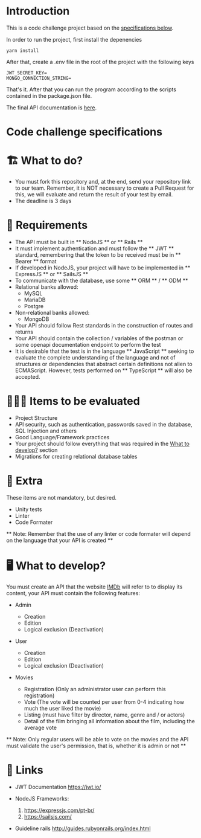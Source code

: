 # Introduction

This is a code challenge project based on the [specifications below](#code-challenge-specifications).

In order to run the project, first install the depenencies
```
yarn install
```

After that, create a .env file in the root of the project with the following keys
```
JWT_SECRET_KEY=
MONGO_CONNECTION_STRING=
```

That's it. After that you can run the program according to the scripts contained in the package.json file.

The final API documentation is [here](https://documentergetpostman.com/view/8084147/TW77hjCp).


# Code challenge specifications
# 🏗 What to do?

- You must fork this repository and, at the end, send your repository link to our team. Remember, it is NOT necessary to create a Pull Request for this, we will evaluate and return the result of your test by email.
- The deadline is 3 days

# 🚨 Requirements

- The API must be built in ** NodeJS ** or ** Rails **
- It must implement authentication and must follow the ** JWT ** standard, remembering that the token to be received must be in ** Bearer ** format
- If developed in NodeJS, your project will have to be implemented in ** ExpressJS ** or ** SailsJS **
- To communicate with the database, use some ** ORM ** / ** ODM **
- Relational banks allowed:
  - MySQL
  - MariaDB
  - Postgre
- Non-relational banks allowed:
  - MongoDB
- Your API should follow Rest standards in the construction of routes and returns
- Your API should contain the collection / variables of the postman or some openapi documentation endpoint to perform the test
- It is desirable that the test is in the language ** JavaScript ** seeking to evaluate the complete understanding of the language and not of structures or dependencies that abstract certain definitions not alien to ECMAScript. However, tests performed on ** TypeScript ** will also be accepted.

# 🕵🏻‍♂️ Items to be evaluated

- Project Structure
- API security, such as authentication, passwords saved in the database, SQL Injection and others
- Good Language/Framework practices
- Your project should follow everything that was required in the [What to develop?](#-what-to-develop) section
- Migrations for creating relational database tables

# 🎁 Extra

These items are not mandatory, but desired.

- Unity tests
- Linter
- Code Formater

** Note: Remember that the use of any linter or code formater will depend on the language that your API is created **

# 🖥 What to develop?

You must create an API that the website [IMDb](https://www.imdb.com/) will refer to to display its content, your API must contain the following features:

- Admin

  - Creation
  - Edition
  - Logical exclusion (Deactivation)

- User

  - Creation
  - Edition
  - Logical exclusion (Deactivation)

- Movies

  - Registration (Only an administrator user can perform this registration)
  - Vote (The vote will be counted per user from 0-4 indicating how much the user liked the movie)
  - Listing (must have filter by director, name, genre and / or actors)
  - Detail of the film bringing all information about the film, including the average vote

** Note: Only regular users will be able to vote on the movies and the API must validate the user's permission, that is, whether it is admin or not **

# 🔗 Links

- JWT Documentation https://jwt.io/
- NodeJS Frameworks:

  1. https://expressjs.com/pt-br/
  2. https://sailsjs.com/

- Guideline rails http://guides.rubyonrails.org/index.html
